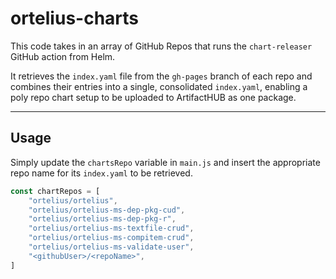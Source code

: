 # ortelius-charts

This code takes in an array of GitHub Repos that runs the `chart-releaser` GitHub action from Helm.

It retrieves the `index.yaml` file from the `gh-pages` branch of each repo and combines their entries into a single, consolidated `index.yaml`, enabling a poly repo chart setup to be uploaded to ArtifactHUB as one package.

---
## Usage
Simply update the `chartsRepo` variable in `main.js` and insert the appropriate repo name for its `index.yaml` to be retrieved.

```js
const chartRepos = [
    "ortelius/ortelius",
    "ortelius/ortelius-ms-dep-pkg-cud",
    "ortelius/ortelius-ms-dep-pkg-r",
    "ortelius/ortelius-ms-textfile-crud",
    "ortelius/ortelius-ms-compitem-crud",
    "ortelius/ortelius-ms-validate-user",
    "<githubUser>/<repoName>",
]
```